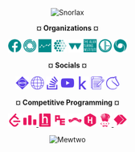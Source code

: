 <p align="center">
  <img height="52px" src="https://img.pokemondb.net/sprites/heartgold-soulsilver/shiny/snorlax.png" alt="Snorlax">
</p>

<p align="center"> <b>¤ Organizations ¤</b></p>
<p align="center">
  <img height="26px" src="org/org-facebook.svg">
  <img height="26px" src="org/org-janestreet.svg">
  <img height="26px" src="org/org-causalens.svg">
  <img height="26px" src="org/org-mila.svg">
  <img height="26px" src="org/org-warwick.svg">
  <img height="26px" src="org/org-alanturing.svg">
  <img height="26px" src="org/org-jump.svg">
  <img height="26px" src="org/org-deepmind.svg">
</p>

<p align="center"> <b>¤ Socials ¤</b></p>
<p align="center">
  <img height="26px" src="soc/soc-acm.svg">
  <img height="26px" src="soc/soc-website.svg">
  <img height="26px" src="soc/soc-stackoverflow.svg">
  <img height="26px" src="soc/soc-youtube.svg">
  <img height="26px" src="soc/soc-kaggle.svg">
  <img height="26px" src="soc/soc-blog.svg">
  <img height="26px" src="soc/soc-lichess.svg">
</p>

<p align="center"> <b>¤ Competitive Programming ¤</b></p>
<p align="center">
  <img height="26px" src="cp/cp-leetcode.svg">
  <a href="https://codeforces.com/profile/informatics-mathematics">
    <img height="26px" src="cp/cp-codeforces.svg">
  </a>
  <img height="26px" src="cp/cp-hackerearth.svg">
  <img height="26px" src="cp/cp-projecteuler.svg">
  <img height="26px" src="cp/cp-topcoder.svg">
  <img height="26px" src="cp/cp-hackerrank.svg">
  <a href="https://www.codechef.com/users/code_math">
    <img height="26px" src="cp/cp-codechef.svg">
  </a>
  <img height="26px" src="cp/cp-binarysearch.svg">
</p>

<p align="center">
  <img height="52px" src="https://img.pokemondb.net/sprites/firered-leafgreen/normal/mewtwo.png" alt="Mewtwo">
</p>
